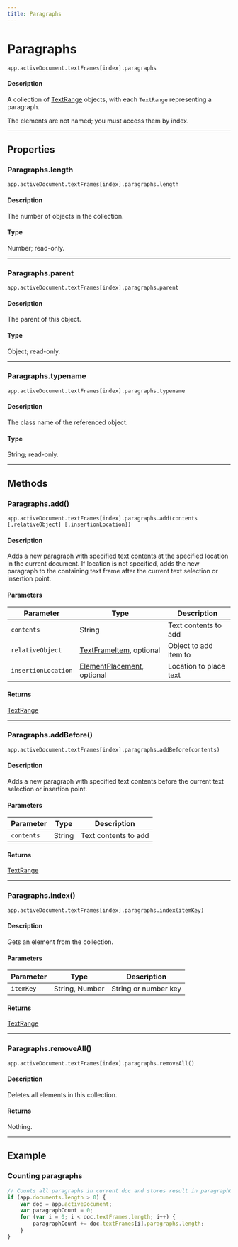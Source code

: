 ```yaml
---
title: Paragraphs
---
```

# Paragraphs

`app.activeDocument.textFrames[index].paragraphs`

#### Description

A collection of [TextRange](.././TextRange) objects, with each `TextRange` representing a paragraph.

The elements are not named; you must access them by index.

---

## Properties

### Paragraphs.length

`app.activeDocument.textFrames[index].paragraphs.length`

#### Description

The number of objects in the collection.

#### Type

Number; read-only.

---

### Paragraphs.parent

`app.activeDocument.textFrames[index].paragraphs.parent`

#### Description

The parent of this object.

#### Type

Object; read-only.

---

### Paragraphs.typename

`app.activeDocument.textFrames[index].paragraphs.typename`

#### Description

The class name of the referenced object.

#### Type

String; read-only.

---

## Methods

### Paragraphs.add()

`app.activeDocument.textFrames[index].paragraphs.add(contents [,relativeObject] [,insertionLocation])`

#### Description

Adds a new paragraph with specified text contents at the specified location in the current document. If location is not specified, adds the new paragraph to the containing text frame after the current text selection or insertion point.

#### Parameters

|      Parameter      |                                 Type                                  |      Description       |
| ------------------- | --------------------------------------------------------------------- | ---------------------- |
| `contents`          | String                                                                | Text contents to add   |
| `relativeObject`    | [TextFrameItem](.././TextFrameItem), optional                         | Object to add item to  |
| `insertionLocation` | [ElementPlacement](scripting-constants.md#elementplacement), optional | Location to place text |

#### Returns

[TextRange](.././TextRange)

---

### Paragraphs.addBefore()

`app.activeDocument.textFrames[index].paragraphs.addBefore(contents)`

#### Description

Adds a new paragraph with specified text contents before the current text selection or insertion point.

#### Parameters

| Parameter  |  Type  |     Description      |
| ---------- | ------ | -------------------- |
| `contents` | String | Text contents to add |

#### Returns

[TextRange](.././TextRange)

---

### Paragraphs.index()

`app.activeDocument.textFrames[index].paragraphs.index(itemKey)`

#### Description

Gets an element from the collection.

#### Parameters

| Parameter |      Type      |     Description      |
| --------- | -------------- | -------------------- |
| `itemKey` | String, Number | String or number key |

#### Returns

[TextRange](.././TextRange)

---

### Paragraphs.removeAll()

`app.activeDocument.textFrames[index].paragraphs.removeAll()`

#### Description

Deletes all elements in this collection.

#### Returns

Nothing.

---

## Example

### Counting paragraphs

```javascript
// Counts all paragraphs in current doc and stores result in paragraphCount
if (app.documents.length > 0) {
    var doc = app.activeDocument;
    var paragraphCount = 0;
    for (var i = 0; i < doc.textFrames.length; i++) {
        paragraphCount += doc.textFrames[i].paragraphs.length;
    }
}
```
